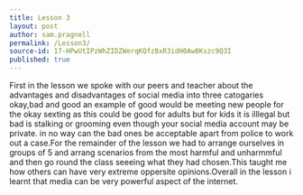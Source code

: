 ```yaml
---
title: Lesson 3
layout: post
author: sam.pragnell
permalink: /Lesson3/
source-id: 17-HPwUtIPzWhZIDZWerqKQfzBxR3idH0Aw0Kszc9Q3I
published: true
---
```

First in the lesson we spoke with our peers and teacher about the advantages and disadvantages of social media into three catogaries okay,bad and good an example of good would be meeting new people for the okay sexting as this could be good for adults but for kids it is illlegal but bad is stalking or grooming even though your social media account may be private. in no way can the bad ones be  acceptable apart from police to work out a case.For the remainder of the lesson we had to arrange ourselves in groups of 5 and arrang scenarios from the most harmful and unharmmful and then go round the class seeeing what they had chosen.This taught me how others can have very extreme oppersite opinions.Overall in the lesson i learnt that media can be very powerful aspect of the internet.

